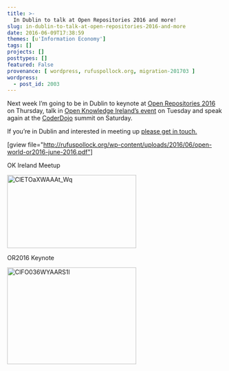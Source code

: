 ```yaml
---
title: >-
  In Dublin to talk at Open Repositories 2016 and more!
slug: in-dublin-to-talk-at-open-repositories-2016-and-more
date: 2016-06-09T17:38:59
themes: [u'Information Economy']
tags: []
projects: []
posttypes: []
featured: False
provenance: [ wordpress, rufuspollock.org, migration-201703 ]
wordpress:
  - post_id: 2003
---
```


Next week I’m going to be in Dublin to keynote at [Open Repositories 2016](http://or2016.net/) on Thursday, talk in [Open Knowledge Ireland’s event](https://ti.to/open-knowledge-ireland/knowledge-preservation/) on Tuesday and speak again at the [CoderDojo](http://launchd.io/speakers) summit on Saturday.

If you’re in Dublin and interested in meeting up [please get in touch.](http://rufuspollock.org/about/)

[gview file="http://rufuspollock.org/wp-content/uploads/2016/06/open-world-or2016-june-2016.pdf"]

OK Ireland Meetup

<a href="http://rufuspollock.org/wp-content/uploads/2016/06/ClETOaXWAAAt_Wq.jpg"><img src="http://rufuspollock.org/wp-content/uploads/2016/06/ClETOaXWAAAt_Wq-300x170.jpg" alt="ClETOaXWAAAt_Wq" width="300" height="170" class="alignnone size-medium wp-image-2016" /></a>

OR2016 Keynote

<a href="http://rufuspollock.org/wp-content/uploads/2016/06/ClFO036WYAARS1l.jpg"><img src="http://rufuspollock.org/wp-content/uploads/2016/06/ClFO036WYAARS1l-300x225.jpg" alt="ClFO036WYAARS1l" width="300" height="225" class="alignnone size-medium wp-image-2015" /></a>

